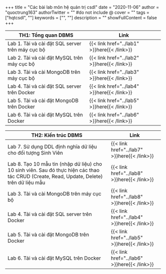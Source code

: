 +++
title = "Các bài lab môn hệ quản trị csdl"
date = "2020-11-06"
author = "quoctrung163"
authorTwitter = "" #do not include @
cover = ""
tags = ["hqtcsdl", ""]
keywords = ["", ""]
description = ""
showFullContent = false
+++

| TH1: Tổng quan DBMS |  Link   |
| --- | --- |
| Lab 1. Tải và cài đặt SQL server trên máy cục bộ    | {{< link href="../lab1" >}}here{{< /link>}} |
| Lab 2. Tải và cài đặt MySQL trên máy cục bộ    | {{< link href="../lab2" >}}here{{< /link>}} |
| Lab 3. Tải và cài MongoDB trên máy cục bộ    | {{< link href="../lab3" >}}here{{< /link>}} |
| Lab 4. Tải và cài đặt SQL server trên Docker    | {{< link href="../lab4" >}}here{{< /link>}} |
| Lab 5. Tải và cài đặt MongoDB trên Docker    | {{< link href="../lab5" >}}here{{< /link>}} |
| Lab 6. Tải và cài đặt MySQL trên Docker    | {{< link href="../lab6" >}}here{{< /link>}} |

| TH2: Kiến trúc DBMS |  Link   |
| --- | --- |
| Lab 7. Sử dụng DDL định nghĩa dữ liệu cho đối tượng Sinh Viên | {{< link href="../lab7" >}}here{{< /link>}} |
| Lab 8. Tạo 10 mẫu tin (nhập dữ liệu) cho 10 sinh viên. Sau đó thực hiện các thao tác CRUD (Create, Read, Update, Delete) trên dữ liệu mẫu    | {{< link href="../lab8" >}}here{{< /link>}} |
| Lab 3. Tải và cài MongoDB trên máy cục bộ    | {{< link href="../lab8" >}}here{{< /link>}} |
| Lab 4. Tải và cài đặt SQL server trên Docker    | {{< link href="../lab4" >}}here{{< /link>}} |
| Lab 5. Tải và cài đặt MongoDB trên Docker    | {{< link href="../lab5" >}}here{{< /link>}} |
| Lab 6. Tải và cài đặt MySQL trên Docker    | {{< link href="../lab6" >}}here{{< /link>}} |